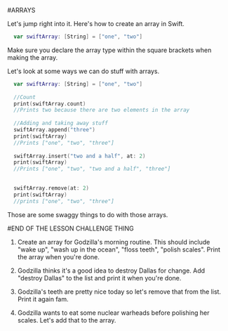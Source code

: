 #ARRAYS

Let's jump right into it. Here's how to create an array in Swift.

```swift
  var swiftArray: [String] = ["one", "two"]
```

Make sure you declare the array type within the square brackets when making the array.

Let's look at some ways we can do stuff with arrays.

```swift
  var swiftArray: [String] = ["one", "two"]
  
  //Count
  print(swiftArray.count)
  //Prints two because there are two elements in the array
  
  //Adding and taking away stuff
  swiftArray.append("three")
  print(swiftArray)
  //Prints ["one", "two", "three"]
  
  swiftArray.insert("two and a half", at: 2)
  print(swiftArray)
  //Prints ["one", "two", "two and a half", "three"]

  
  swiftArray.remove(at: 2)
  print(swiftArray)
  //prints ["one", "two", "three"]
```

Those are some swaggy things to do with those arrays.

#END OF THE LESSON CHALLENGE THING

1. Create an array for Godzilla's morning routine. This should include "wake up", "wash up in the ocean", "floss teeth", "polish scales". Print the array when you're done.

2. Godzilla thinks it's a good idea to destroy Dallas for change. Add "destroy Dallas" to the list and print it when you're done.

3. Godzilla's teeth are pretty nice today so let's remove that from the list. Print it again fam.

4. Godzilla wants to eat some nuclear warheads before polishing her scales. Let's add that to the array.
